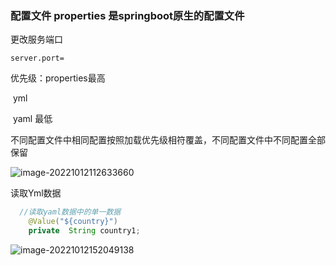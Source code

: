 ### 配置文件 properties 是springboot原生的配置文件

更改服务端口

```
server.port=
```

优先级：properties最高

​				yml 

​				yaml 最低

不同配置文件中相同配置按照加载优先级相符覆盖，不同配置文件中不同配置全部保留

![image-20221012112633660](C:\Users\yn\AppData\Roaming\Typora\typora-user-images\image-20221012112633660.png)



读取Yml数据

```java
  //读取yaml数据中的单一数据
    @Value("${country}")
    private  String country1;

```



![image-20221012152049138](C:\Users\yn\AppData\Roaming\Typora\typora-user-images\image-20221012152049138.png)

